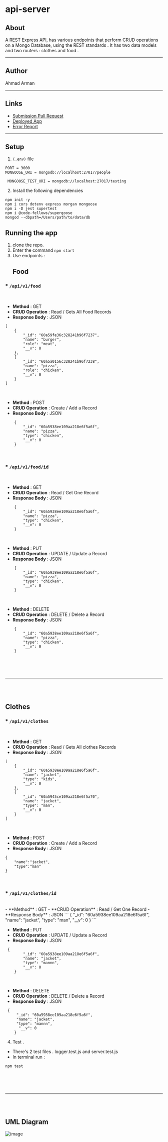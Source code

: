 # api-server
## About 
 A REST Express API, has various endpoints that perform CRUD operations on a Mongo Database, using the REST standards . 
 It has two data models and two routers : clothes and food . 
<hr>

## Author
 Ahmad Arman
<hr>

## Links
* [Submission Pull Request](https://github.com/ahmad-arman/api-server/pull/1)
* [Deployed App](https://ahmadapi-server.herokuapp.com/)
* [Error Report](https://github.com/ahmad-arman/api-server/actions)
<hr>

## Setup
1. `(.env)` file 
```
PORT = 3000
MONGOOSE_URI = mongodb://localhost:27017/people

 MONGOOSE_TEST_URI = mongodb://localhost:27017/testing
```
2. Install the following dependencies
```
npm init -y 
npm i cors dotenv express morgan mongoose
npm i -D jest supertest
npm i @code-fellows/supergoose 
mongod --dbpath=/Users/path/to/data/db
```
## Running the app 
1. clone the repo.
2. Enter the command `npm start`
3. Use endpoints :
   ## Food
  ### * `/api/v1/food`
<br>

- **Method** : GET 
- **CRUD Operation** : Read / Gets All Food Records
- **Response Body**   : JSON
```
[
    {
        "_id": "60a59fe36c328241b96f7237",
        "name": "burger",
        "role": "meat",
        "__v": 0
    },
    {
        "_id": "60a5a0156c328241b96f7238",
        "name": "pizza",
        "role": "chicken",
        "__v": 0
    }
]
```
<br>

- **Method** : POST 
- **CRUD Operation** : Create / Add a Record
- **Response Body**   : JSON
```
    {
        "_id": "60a5938ee109aa218e6f5a6f",
        "name": "pizza",
        "type": "chicken",
        "__v": 0
    }
```
<br>

 ### * `/api/v1/food/id`
<br>

- **Method** : GET 
- **CRUD Operation** : Read / Get One Record
- **Response Body**   : JSON
```
    {
        "_id": "60a5938ee109aa218e6f5a6f",
        "name": "pizza",
        "type": "chicken",
        "__v": 0
    }
```
<br>

- **Method** : PUT 
- **CRUD Operation** : UPDATE / Update a Record
- **Response Body**   : JSON
```
    {
        "_id": "60a5938ee109aa218e6f5a6f",
        "name": "pizza",
        "type": "chicken",
        "__v": 0
    }
``` 
<br>

- **Method** : DELETE 
- **CRUD Operation** : DELETE / Delete a Record
- **Response Body**   : JSON
```
    {
        "_id": "60a5938ee109aa218e6f5a6f",
        "name": "pizza",
        "type": "chicken",
        "__v": 0
    }
```
<br><br><br>
<hr>
<br><br>

  ## Clothes
  ### * `/api/v1/clothes`
<br>

- **Method** : GET 
- **CRUD Operation** : Read / Gets All clothes Records
- **Response Body**  : JSON
```
[
    {
        "_id": "60a5938ee109aa218e6f5a6f",
        "name": "jacket",
        "type": "kids",
        "__v": 0
    },
    {
        "_id": "60a5945ce109aa218e6f5a70",
        "name": "jacket",
        "type": "man",
        "__v": 0
    }
]
```
<br>

- **Method** : POST 
- **CRUD Operation** : Create / Add a Record
- **Response Body**   : JSON
```
{
    "name":"jacket",
    "type":"man"
}
```
<br>

 ### * `/api/v1/clothes/id`
<br>
- **Method** : GET 
- **CRUD Operation** : Read / Get One Record
- **Response Body** : JSON
```
 {
        "_id": "60a5938ee109aa218e6f5a6f",
        "name": "jacket",
        "type": "man",
        "__v": 0
    }
```
<br>

- **Method** : PUT 
- **CRUD Operation** : UPDATE / Update a Record
- **Response Body**  : JSON
```
 {
        "_id": "60a5938ee109aa218e6f5a6f",
        "name": "jacket",
        "type": "mannn",
        "__v": 0
    }
```
<br>

- **Method** : DELETE 
- **CRUD Operation** : DELETE / Delete a Record
- **Response Body**   : JSON
```
 {
     "_id": "60a5938ee109aa218e6f5a6f",
     "name": "jacket",
     "type": "mannn",
      "__v": 0
    }
```
4. Test . 
* There's 2 test files . logger.test.js and server.test.js
* In terminal run :
```
npm test
```
<br><br><br>
<hr>
<br><br>

## UML Diagram
![image](./lab-04.png)